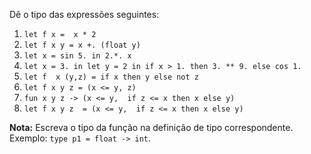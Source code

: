 Dê o tipo das expressões seguintes:

1. `let f x =  x * 2`
2. `let f x y = x +. (float y)`
3. `let x = sin 5. in 2.*. x`
4. `let x = 3. in let y = 2 in if x > 1. then 3. ** 9. else cos 1.`
5. `let f  x (y,z) = if x then y else not z`
6. `let f x y z = (x <= y, z)`
7. `fun x y z -> (x <= y,  if z <= x then x else y)`
8. `let f x y z  = (x <= y,  if z <= x then x else y)`

**Nota:** Escreva o tipo da função na definição de tipo correspondente. Exemplo: `type p1 = float -> int`.